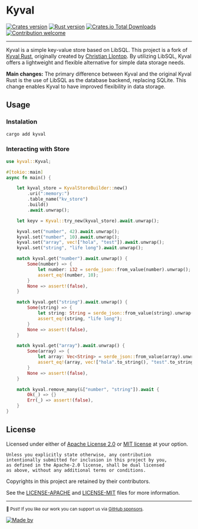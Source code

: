 # Kyval

[![Crates version](https://img.shields.io/crates/v/kyval)](https://crates.io/crates/kyval)
[![Rust version](https://img.shields.io/badge/rust-v1.79-blue.svg?logo=rust&label=MSRV)](https://www.rust-lang.org)
[![Crates.io Total Downloads](https://img.shields.io/crates/d/kyval)](https://crates.io/crates/kyval)
[![Contribution welcome](https://img.shields.io/badge/Contributions-welcome-gray.svg)](https://github.com/riipandi/kyval/pulse)

---

Kyval is a simple key-value store based on LibSQL. This project is a fork of [Kyval Rust][keyv-rust],
originally created by [Christian Llontop][chrisllontop]. By utilizing LibSQL, Kyval offers a lightweight
and flexible alternative for simple data storage needs.

**Main changes:** The primary difference between Kyval and the original Kyval Rust is the use of
LibSQL as the database backend, replacing SQLite. This change enables Kyval to have improved
flexibility in data storage.

## Usage

### Instalation

```sh
cargo add kyval
```

### Interacting with Store

```rust
use kyval::Kyval;

#[tokio::main]
async fn main() {

    let kyval_store = KyvalStoreBuilder::new()
        .uri(":memory:")
        .table_name("kv_store")
        .build()
        .await.unwrap();

    let keyv = Kyval::try_new(kyval_store).await.unwrap();

    kyval.set("number", 42).await.unwrap();
    kyval.set("number", 10).await.unwrap();
    kyval.set("array", vec!["hola", "test"]).await.unwrap();
    kyval.set("string", "life long").await.unwrap();

    match kyval.get("number").await.unwrap() {
        Some(number) => {
            let number: i32 = serde_json::from_value(number).unwrap();
            assert_eq!(number, 10);
        }
        None => assert!(false),
    }

    match kyval.get("string").await.unwrap() {
        Some(string) => {
            let string: String = serde_json::from_value(string).unwrap();
            assert_eq!(string, "life long");
        }
        None => assert!(false),
    }

    match kyval.get("array").await.unwrap() {
        Some(array) => {
            let array: Vec<String> = serde_json::from_value(array).unwrap();
            assert_eq!(array, vec!["hola".to_string(), "test".to_string()])
        }
        None => assert!(false),
    }

    match kyval.remove_many(&["number", "string"]).await {
        Ok(_) => {}
        Err(_) => assert!(false),
    }
}
```

## License

Licensed under either of [Apache License 2.0][license-apache] or [MIT license][license-mit] at your option.

```plaintext
Unless you explicitly state otherwise, any contribution
intentionally submitted for inclusion in this project by you,
as defined in the Apache-2.0 license, shall be dual licensed
as above, without any additional terms or conditions.
```

Copyrights in this project are retained by their contributors.

See the [LICENSE-APACHE](./LICENSE-APACHE) and [LICENSE-MIT](./LICENSE-MIT) files
for more information.

[license-mit]: https://choosealicense.com/licenses/mit/
[license-apache]: https://choosealicense.com/licenses/apache-2.0/
[riipandi-twitter]: https://twitter.com/intent/follow?screen_name=riipandi
[riipandi-sponsors]: https://github.com/sponsors/riipandi
[keyv-rust]: https://github.com/chrisllontop/keyv-rust
[chrisllontop]: https://github.com/chrisllontop

---

<sub>🤫 Psst! If you like our work you can support us via [GitHub sponsors][riipandi-sponsors].</sub>

[![Made by](https://badgen.net/badge/icon/Made%20by%20Aris%20Ripandi?icon=bitcoin-lightning&label&color=black&labelColor=black)][riipandi-twitter]

